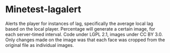 # Minetest-lagalert
Alerts the player for instances of lag, specifically the average local lag based on the local player. Percentage will generate a certain image, for each server-timed interval. Code under LGPL 2.1, images under CC BY 3.0. Only changes made on the image was that each face was cropped from the original file as individual images. 
